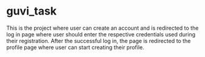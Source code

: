 # guvi_task

This is the project where user can create an account and is redirected to the log in page where user should enter the respective credentials used during their registration. After the successful log in, the page is redirected to the profile page where user can start creating their profile.
